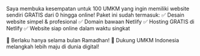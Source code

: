 Saya membuka kesempatan untuk 100 UMKM yang ingin memiliki website sendiri GRATIS dari 0 hingga online!
Paket ini sudah termasuk:
✅ Desain website simpel & profesional
✅ Domain bawaan Netlify
✅ Hosting GRATIS di Netlify
✅ Website siap online dalam waktu singkat

📌 Berlaku hanya selama bulan Ramadhan!
💪 Dukung UMKM Indonesia melangkah lebih maju di dunia digital!